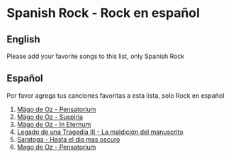 # Spanish Rock - Rock en español

## English
Please add your favorite songs to this list, only Spanish Rock

## Español
Por favor agrega tus canciones favoritas a esta lista, solo Rock en español

1. [Mägo de Oz - Pensatorium](https://www.youtube.com/watch?v=eOZhOiWfDrY)
2. [Mägo de Oz - Suspiria](https://www.youtube.com/watch?v=Fc9JrL8HMKA)
3. [Mägo de Oz - In Eternum](https://www.youtube.com/watch?v=JIYXQmpBmMk)
4. [Legado de una Tragedia III - La maldición del manuscrito](https://www.youtube.com/watch?v=TW6qh6L_nMs)
5. [Saratoga - Hasta el dia mas oscuro](https://www.youtube.com/watch?v=2PY20XD9X5M)
6. [Mago de Oz - Pensatorium](https://www.youtube.com/watch?v=eOZhOiWfDrY)